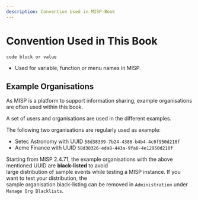 ```yaml
---
description: Convention Used in MISP-Book
---
```


# Convention Used in This Book

`code block or value`

* Used for variable, function or menu names in MISP.

## Example Organisations

As MISP is a platform to support information sharing, example organisations are often used within this book.

A set of users and organisations are used in the different examples.

The following two organisations are regularly used as example:

* Setec Astronomy with UUID `58d38339-7b24-4386-b4b4-4c0f950d210f`
* Acme Finance with UUID `58d38326-eda8-443a-9fa8-4e12950d210f`

Starting from MISP 2.4.71, the example organisations with the above mentioned UUID are **black-listed** to avoid  
large distribution of sample events while testing a MISP instance. If you want to test your distribution, the  
sample organisation black-listing can be removed in `Administration` under `Manage Org Blacklists`.

